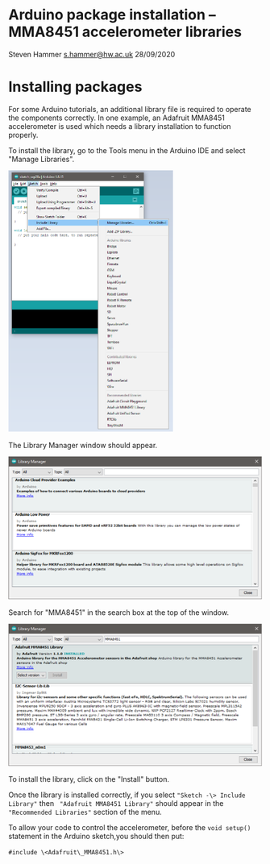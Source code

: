 # Arduino package installation – MMA8451 accelerometer libraries

Steven Hammer [s.hammer@hw.ac.uk](mailto:s.hammer@hw.ac.uk) 28/09/2020

# Installing packages

For some Arduino tutorials, an additional library file is required to operate the components correctly. In one example, an Adafruit MMA8451 accelerometer is used which needs a library installation to function properly.

To install the library, go to the Tools menu in the Arduino IDE and select "Manage Libraries".

![](https://github.com/HWSHam1/Arduino_SensorsAndMotion/blob/main/6_Accelerometer/Images/LibraryManagerWindow.png)

The Library Manager window should appear.

![](https://github.com/HWSHam1/Arduino_SensorsAndMotion/blob/main/6_Accelerometer/Images/LibraryManagerSearch.png)

Search for "MMA8451" in the search box at the top of the window.

![](https://github.com/HWSHam1/Arduino_SensorsAndMotion/blob/main/6_Accelerometer/Images/Install.png)

To install the library, click on the "Install" button.

Once the library is installed correctly, if you select 
` "Sketch -\> Include Library" `
then ` "Adafruit MMA8451 Library"` should appear in the ` "Recommended Libraries" ` section of the menu.

To allow your code to control the accelerometer, before the ` void setup() ` statement in the Arduino sketch,you should then put:

` #include \<Adafruit\_MMA8451.h\> `

